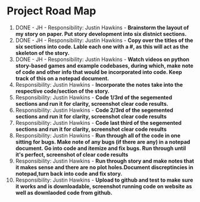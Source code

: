 <h1> Project Road Map </h1>

1.  DONE - JH -  Responsibility: Justin Hawkins  - **Brainstorm the layout of my story on paper. Put story development into six distnict sections.**
1.  DONE - JH -  Responsibility: Justin Hawkins  - **Copy over the titles of the six sections into code. Lable each one with a #, as this will act as the skeleton of the story.**
1.  DONE - JH -  Responsibility: Justin Hawkins  - **Watch videos on python story-based games and example codebases, during which, make note of code and other info that would be incorporated into code. Keep track of this on a notepad document.**
1.  Responsibility: Justin Hawkins  - **Incorporate the notes take into the respective code/section of the story.**
1.  Responsibility: Justin Hawkins  - **Code 1/3rd of the segemented sections and run it for clarity, screenshot clear code results.**
1.  Responsibility: Justin Hawkins  - **Code 2/3rd of the segemented sections and run it for clarity, screenshot clear code results**
1.  Responsibility: Justin Hawkins  - **Code last third of the segemented sections and run it for clarity, screenshot clear code results**
1.  Responsibility: Justin Hawkins  - **Run through all of the code in one sitting for bugs. Make note of any bugs (if there are any) in a notepad document. Go into code and itemize and fix bugs. Run through until it's perfect, screenshot of clear code results**
1.  Responsibility: Justin Hawkins  - **Run through story and make notes that it makes sense and there are no plot holes.Document discreptincies in notepad,turn back into code and fix story.**
1.  Responsibility: Justin Hawkins  - **Upload to github and test to make sure it works and is downloadable, screenshot running code on website as well as downlaoded code from github.**


   
